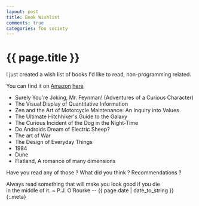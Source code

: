 ```yaml
---
layout: post
title: Book Wishlist
comments: true
categories: foo society
---
```


{{ page.title }}
================
I just created a wish list of books I'd like to read, non-programming related.

You can find it on [Amazon][am] [here][wl]

- Surely You're Joking, Mr. Feynman! (Adventures of a Curious Character)
- The Visual Display of Quantitative Information
- Zen and the Art of Motorcycle Maintenance: An Inquiry into Values
- The Ultimate Hitchhiker's Guide to the Galaxy
- The Curious Incident of the Dog in the Night-Time
- Do Androids Dream of Electric Sheep?
- The art of War
- The Design of Everyday Things
- 1984
- Dune
- Flatland, A romance of many dimensions

Have you read any of those ? What did you think ? Recommendations ?

  [am]: http://www.amazon.com/
  [wl]: http://www.amazon.com/gp/registry/registry.html?ie=UTF8&type=wishlist&id=2BNAARON1OWCI

Always read something that will make you look good if you die<br />
in the middle of it. ~ P.J. O'Rourke -- {{ page.date | date_to_string }}
{:.meta}
